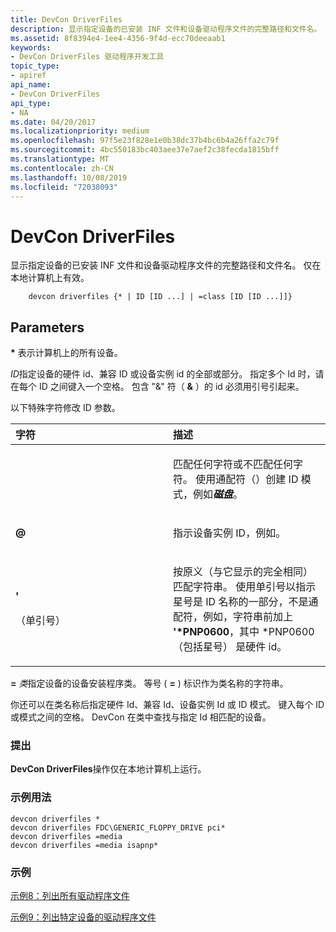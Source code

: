 ```yaml
---
title: DevCon DriverFiles
description: 显示指定设备的已安装 INF 文件和设备驱动程序文件的完整路径和文件名。 仅在本地计算机上有效。
ms.assetid: 8f8394e4-1ee4-4356-9f4d-ecc70deeaab1
keywords:
- DevCon DriverFiles 驱动程序开发工具
topic_type:
- apiref
api_name:
- DevCon DriverFiles
api_type:
- NA
ms.date: 04/20/2017
ms.localizationpriority: medium
ms.openlocfilehash: 97f5e23f828e1e0b38dc37b4bc6b4a26ffa2c79f
ms.sourcegitcommit: 4bc550183bc403aee37e7aef2c38fecda1815bff
ms.translationtype: MT
ms.contentlocale: zh-CN
ms.lasthandoff: 10/08/2019
ms.locfileid: "72038093"
---
```

# <a name="devcon-driverfiles"></a>DevCon DriverFiles

显示指定设备的已安装 INF 文件和设备驱动程序文件的完整路径和文件名。 仅在本地计算机上有效。

```
    devcon driverfiles {* | ID [ID ...] | =class [ID [ID ...]]}
```

## <a name="span-idddk_devcon_driverfiles_toolsspanspan-idddk_devcon_driverfiles_toolsspanparameters"></a><span id="ddk_devcon_driverfiles_tools"></span><span id="DDK_DEVCON_DRIVERFILES_TOOLS"></span>Parameters

<span id="______________"></span> **\*** 表示计算机上的所有设备。

<span id="_______ID______"></span><span id="_______id______"></span>*ID*指定设备的硬件 id、兼容 ID 或设备实例 id 的全部或部分。 指定多个 Id 时，请在每个 ID 之间键入一个空格。 包含 "&" 符（ **&** ）的 id 必须用引号引起来。

以下特殊字符修改 ID 参数。

<table>
<colgroup>
<col width="50%" />
<col width="50%" />
</colgroup>
<thead>
<tr class="header">
<th align="left">字符</th>
<th align="left">描述</th>
</tr>
</thead>
<tbody>
<tr class="odd">
<td align="left"><p><strong><em></strong></p></td>
<td align="left"><p>匹配任何字符或不匹配任何字符。 使用通配符（<strong></em></strong>）创建 ID 模式，例如<strong><em>磁盘</em></strong>。</p></td>
</tr>
<tr class="even">
<td align="left"><p><strong>@</strong></p></td>
<td align="left"><p>指示设备实例 ID，例如<strong><xref href="ROOT\FTDISK\0000" data-throw-if-not-resolved="False" data-raw-source="@ROOT\FTDISK\0000"></xref></strong>。</p></td>
</tr>
<tr class="odd">
<td align="left"><p><strong>'</strong></p>
<p>（单引号）</p></td>
<td align="left"><p>按原义（与它显示的完全相同）匹配字符串。 使用单引号以指示星号是 ID 名称的一部分，不是通配符，例如，字符串前加上 <strong>'*PNP0600</strong>，其中 *PNP0600 （包括星号） 是硬件 id。</p></td>
</tr>
</tbody>
</table>

<span id="________class______"></span><span id="________CLASS______"></span> **=** <em>类</em>指定设备的设备安装程序类。 等号 ( **=** ) 标识作为类名称的字符串。

你还可以在类名称后指定硬件 Id、兼容 Id、设备实例 Id 或 ID 模式。 键入每个 ID 或模式之间的空格。 DevCon 在类中查找与指定 Id 相匹配的设备。

### <a name="span-idcommentsspanspan-idcommentsspancomments"></a><span id="comments"></span><span id="COMMENTS"></span>提出

**DevCon DriverFiles**操作仅在本地计算机上运行。

### <a name="span-idsample_usagespanspan-idsample_usagespansample-usage"></a><span id="sample_usage"></span><span id="SAMPLE_USAGE"></span>示例用法

```
devcon driverfiles *
devcon driverfiles FDC\GENERIC_FLOPPY_DRIVE pci*
devcon driverfiles =media
devcon driverfiles =media isapnp*
```

### <a name="span-idexamplesspanspan-idexamplesspanexamples"></a><span id="examples"></span><span id="EXAMPLES"></span>示例

[示例8：列出所有驱动程序文件](devcon-examples.md#ddk_example_8_list_all_driver_files_tools)

[示例9：列出特定设备的驱动程序文件](devcon-examples.md#ddk_example_9_list_the_driver_files_of_a_particular_device_tools)
